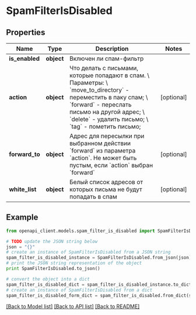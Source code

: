 # SpamFilterIsDisabled


## Properties
Name | Type | Description | Notes
------------ | ------------- | ------------- | -------------
**is_enabled** | **object** | Включен ли спам-фильтр | 
**action** | **object** | Что делать с письмами, которые попадают в спам. \\  Параметры: \\  &#x60;move_to_directory&#x60; - переместить в паку спам; \\  &#x60;forward&#x60; - переслать письмо на другой адрес; \\  &#x60;delete&#x60; - удалить письмо; \\  &#x60;tag&#x60; - пометить письмо; | [optional] 
**forward_to** | **object** | Адрес для пересылки при выбранном действии &#x60;forward&#x60; из параметра &#x60;action&#x60;. Не может быть пустым, если &#x60;action&#x60; выбран &#x60;forward&#x60; | [optional] 
**white_list** | **object** | Белый список адресов от которых письма не будут попадать в спам | [optional] 

## Example

```python
from openapi_client.models.spam_filter_is_disabled import SpamFilterIsDisabled

# TODO update the JSON string below
json = "{}"
# create an instance of SpamFilterIsDisabled from a JSON string
spam_filter_is_disabled_instance = SpamFilterIsDisabled.from_json(json)
# print the JSON string representation of the object
print SpamFilterIsDisabled.to_json()

# convert the object into a dict
spam_filter_is_disabled_dict = spam_filter_is_disabled_instance.to_dict()
# create an instance of SpamFilterIsDisabled from a dict
spam_filter_is_disabled_form_dict = spam_filter_is_disabled.from_dict(spam_filter_is_disabled_dict)
```
[[Back to Model list]](../README.md#documentation-for-models) [[Back to API list]](../README.md#documentation-for-api-endpoints) [[Back to README]](../README.md)


